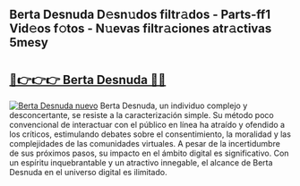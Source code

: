 ## Berta Desnuda D𝚎sn𝚞dos filtr𝚊dos - Parts-ff1 Vid𝚎os f𝚘tos - N𝚞evas filtr𝚊ciones atr𝚊ctivas 5mesy

# <h2><a href="http://mbd7nj8.tromn.icu/?c=Berta+Desnuda">🔗👉👉👉 Berta Desnuda 🔗🔗</a></h2>

[![Berta Desnuda nuevo](https://i.imgur.com/pEAQMta.gif)](http://mbd7nj8.tromn.icu/?c=Berta+Desnuda)
Berta Desnuda, un individuo complejo y desconcertante, se resiste a la caracterización simple. Su método poco convencional de interactuar con el público en línea ha atraído y ofendido a los críticos, estimulando debates sobre el consentimiento, la moralidad y las complejidades de las comunidades virtuales. A pesar de la incertidumbre de sus próximos pasos, su impacto en el ámbito digital es significativo. Con un espíritu inquebrantable y un atractivo innegable, el alcance de Berta Desnuda en el universo digital es ilimitado.
